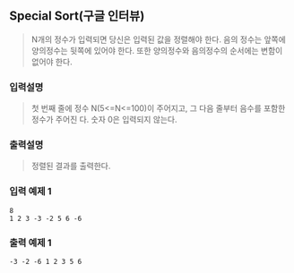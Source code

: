 ## Special Sort(구글 인터뷰)

> N개의 정수가 입력되면 당신은 입력된 값을 정렬해야 한다.
> 음의 정수는 앞쪽에 양의정수는 뒷쪽에 있어야 한다. 또한 양의정수와 음의정수의 순서에는 변함이 없어야 한다.

### 입력설명

> 첫 번째 줄에 정수 N(5<=N<=100)이 주어지고, 그 다음 줄부터 음수를 포함한 정수가 주어진 다. 숫자 0은 입력되지 않는다.

### 출력설명

> 정렬된 결과를 출력한다.

### 입력 예제 1

```
8
1 2 3 -3 -2 5 6 -6
```

### 출력 예제 1

```
-3 -2 -6 1 2 3 5 6
```
